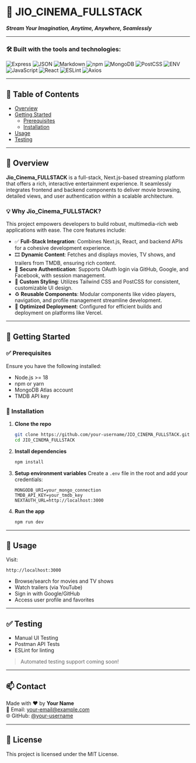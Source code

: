 
# 🎥 JIO_CINEMA_FULLSTACK

_**Stream Your Imagination, Anytime, Anywhere, Seamlessly**_


---

### 🛠️ Built with the tools and technologies:

![Express](https://img.shields.io/badge/Express-black?style=flat&logo=express&logoColor=white)
![JSON](https://img.shields.io/badge/JSON-333?style=flat&logo=json&logoColor=white)
![Markdown](https://img.shields.io/badge/Markdown-000?style=flat&logo=markdown)
![npm](https://img.shields.io/badge/npm-CB3837?style=flat&logo=npm&logoColor=white)
![MongoDB](https://img.shields.io/badge/MongoDB-4EA94B?style=flat&logo=mongodb&logoColor=white)
![PostCSS](https://img.shields.io/badge/PostCSS-DD3A0A?style=flat&logo=postcss&logoColor=white)
![ENV](https://img.shields.io/badge/.ENV-grey?style=flat)
![JavaScript](https://img.shields.io/badge/JavaScript-F7DF1E?style=flat&logo=javascript&logoColor=black)
![React](https://img.shields.io/badge/React-61DAFB?style=flat&logo=react&logoColor=black)
![ESLint](https://img.shields.io/badge/ESLint-4B32C3?style=flat&logo=eslint&logoColor=white)
![Axios](https://img.shields.io/badge/Axios-5A29E4?style=flat)

---

## 📑 Table of Contents

- [Overview](#overview)
- [Getting Started](#getting-started)
  - [Prerequisites](#prerequisites)
  - [Installation](#installation)
- [Usage](#usage)
- [Testing](#testing)

---

## 📖 Overview

**Jio_Cinema_FULLSTACK** is a full-stack, Next.js-based streaming platform that offers a rich, interactive entertainment experience. It seamlessly integrates frontend and backend components to deliver movie browsing, detailed views, and user authentication within a scalable architecture.

### 💡 Why Jio_Cinema_FULLSTACK?

This project empowers developers to build robust, multimedia-rich web applications with ease. The core features include:

- ✅ **Full-Stack Integration**: Combines Next.js, React, and backend APIs for a cohesive development experience.
- 🎞️ **Dynamic Content**: Fetches and displays movies, TV shows, and trailers from TMDB, ensuring rich content.
- 🔐 **Secure Authentication**: Supports OAuth login via GitHub, Google, and Facebook, with session management.
- 🎨 **Custom Styling**: Utilizes Tailwind CSS and PostCSS for consistent, customizable UI design.
- ♻️ **Reusable Components**: Modular components like video players, navigation, and profile management streamline development.
- 🚀 **Optimized Deployment**: Configured for efficient builds and deployment on platforms like Vercel.

---

## 🚀 Getting Started

### ✅ Prerequisites

Ensure you have the following installed:

- Node.js >= 18
- npm or yarn
- MongoDB Atlas account
- TMDB API key

### 🧰 Installation

1. **Clone the repo**
   ```bash
   git clone https://github.com/your-username/JIO_CINEMA_FULLSTACK.git
   cd JIO_CINEMA_FULLSTACK
   ```

2. **Install dependencies**
   ```bash
   npm install
   ```

3. **Setup environment variables**
   Create a `.env` file in the root and add your credentials:
   ```env
   MONGODB_URI=your_mongo_connection
   TMDB_API_KEY=your_tmdb_key
   NEXTAUTH_URL=http://localhost:3000
   ```

4. **Run the app**
   ```bash
   npm run dev
   ```

---

## 🧪 Usage

Visit:

```
http://localhost:3000
```

- Browse/search for movies and TV shows
- Watch trailers (via YouTube)
- Sign in with Google/GitHub
- Access user profile and favorites

---

## ✅ Testing

- Manual UI Testing
- Postman API Tests
- ESLint for linting

> Automated testing support coming soon!

---

## 📫 Contact

Made with ❤️ by **Your Name**  
📧 Email: your-email@example.com  
🌐 GitHub: [@your-username](https://github.com/your-username)

---

## 📝 License

This project is licensed under the MIT License.
